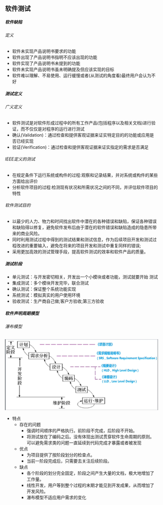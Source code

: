 ## 软件测试

##### 软件缺陷

###### 定义

- 软件未实现产品说明书要求的功能
- 软件出现了产品说明书指明不应该出现的功能
- 软件实现了产品说明书未提到的功能
- 软件未实现产品说明书虽未明确提及但应该实现的目标
- 软件难以理解、不易使用、运行缓慢或者(从测试的角度看)最终用户会认为不好

##### 测试定义

###### 广义定义

- 软件测试是对软件形成过程中的所有工作产品(包括程序以及相关文档)进行验证，而不仅仅是对程序的运行进行测试
- 确认(Validation)：通过检查和提供客观证据来证实特定目的的功能或应用是否已经实现
- 验证(Verification)：通过检查和提供客观证据来证实指定的需求是否满足

###### IEEE定义的测试

- 在规定条件下运行系统或构件的过程:观察和记录结果，并对系统或构件的某些方面给出评价
- 分析软件项目的过程:检测现有状况和所需状况之间的不同，并评估软件项目的特性

###### 软件测试目的

- 以最少的人力、物力和时间找出软件中潜在的各种错误和缺陷，保证各种错误和缺陷得以修复，避免软件发布后由于潜在的软件错误和缺陷造成的隐患所带来的商业风险。
- 同时利用测试过程中得到的测试结果和测试信息，作为后续项目开发和测试过程改进的重要输入，避免在将来的项目开发和测试中重复同样的错误;
- 采用更加高效的测试管理手段，提高软件测试的效率和软件产品的质量。

##### 测试阶段

- 单元测试：与开发密切相关，开发出一个小模块或者功能，测试就要开始
  测试
- 集成测试：多个模块开发完毕，联合测试
- 确认测试：保证整个系统功能实现
- 系统测试：模拟真实的用户使用环境
- 验收测试：生产商自己做;客户方验收;第三方验收

##### 软件声明周期模型

###### 瀑布模型

![image-20210526221340636](%E8%BD%AF%E4%BB%B6%E6%B5%8B%E8%AF%95.assets/image-20210526221340636.png)

- 特点
  - 存在的问题
    - 强调时间顺序的严格执行。前阶段不完成，后阶段不开始。
    - 将测试放在了编码之后。没有体现出测试贯穿软件生命周期的原则。可以避免需求类的问题一直延续到代码完成才暴露或者被发现 
  - 优点
    - 为项目提供了按阶段划分的检查点。
    - 当前一阶段完成后，只需要去关注后续阶段。
  - 缺点
    - 各个阶段的划分完全固定，阶段之间产生大量的文档，极大地增加了工作量。
    - 线性开发，用户等到整个过程的末期才能见到开发成果，从而增加了开发风险。
    - 瀑布模型不适应用户需求的变化
